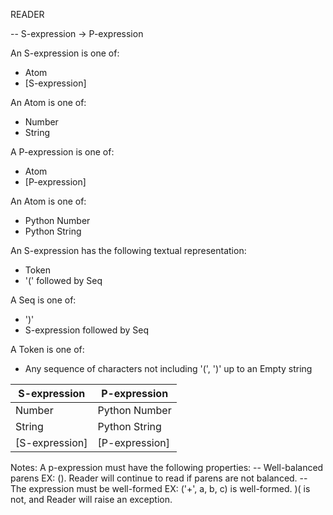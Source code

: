 READER

-- S-expression -> P-expression


An S-expression is one of:
- Atom
- [S-expression]

An Atom is one of:
- Number
- String


A P-expression is one of:
- Atom
- [P-expression]

An Atom is one of:
- Python Number
- Python String

An S-expression has the following textual representation:
- Token
- '(' followed by Seq

A Seq is one of:
- ')'
- S-expression followed by Seq

A Token is one of:
- Any sequence of characters not including '(', ')' up to an Empty string


|   S-expression   |  P-expression  |
|------------------|----------------|
| Number           | Python Number  |  
| String           | Python String  | 
| [S-expression]   | [P-expression] |



Notes:
A p-expression must have the following properties:
-- Well-balanced parens
   EX: (). Reader will continue to read if parens are not balanced.
-- The expression must be well-formed
   EX: ('+', a, b, c) is well-formed. )( is not, and Reader will raise an exception.









